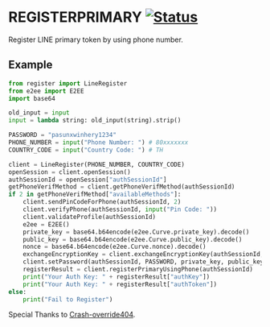 # REGISTERPRIMARY [![Status](https://img.shields.io/website?down_color=red&down_message=Currently%20Down&up_color=green&up_message=Still%20Working&url=https%3A%2F%2Fusqf.cf%2F)]()
Register LINE primary token by using phone number.

Example
------------
```python
from register import LineRegister
from e2ee import E2EE
import base64

old_input = input
input = lambda string: old_input(string).strip()

PASSWORD = "pasunxwinhery1234"
PHONE_NUMBER = input("Phone Number: ") # 80xxxxxxx
COUNTRY_CODE = input("Country Code: ") # TH

client = LineRegister(PHONE_NUMBER, COUNTRY_CODE)
openSession = client.openSession()
authSessionId = openSession["authSessionId"]
getPhoneVerifMethod = client.getPhoneVerifMethod(authSessionId)
if 2 in getPhoneVerifMethod["availableMethods"]:
    client.sendPinCodeForPhone(authSessionId, 2)
    client.verifyPhone(authSessionId, input("Pin Code: "))
    client.validateProfile(authSessionId)
    e2ee = E2EE()
    private_key = base64.b64encode(e2ee.Curve.private_key).decode()
    public_key = base64.b64encode(e2ee.Curve.public_key).decode()
    nonce = base64.b64encode(e2ee.Curve.nonce).decode()
    exchangeEncryptionKey = client.exchangeEncryptionKey(authSessionId, public_key, nonce)
    client.setPassword(authSessionId, PASSWORD, private_key, public_key, nonce, exchangeEncryptionKey["public_key"], exchangeEncryptionKey["nonce"])
    registerResult = client.registerPrimaryUsingPhone(authSessionId)
    print("Your Auth Key: " + registerResult["authKey"])
    print("Your Auth Key: " + registerResult["authToken"])
else:
    print("Fail to Register")
```

Special Thanks to [Crash-override404](https://github.com/crash-override404/linepy-modified).
